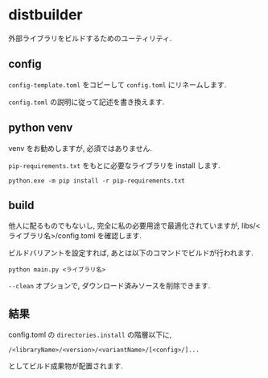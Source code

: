 
# distbuilder

外部ライブラリをビルドするためのユーティリティ.

## config

`config-template.toml` をコピーして `config.toml` にリネームします.

`config.toml` の説明に従って記述を書き換えます.

## python venv

venv をお勧めしますが, 必須ではありません.

`pip-requirements.txt` をもとに必要なライブラリを install します.

```
python.exe -m pip install -r pip-requirements.txt
```

## build

他人に配るものでもないし, 完全に私の必要用途で最適化されていますが, libs/<ライブラリ名>/config.toml を確認します.

ビルドバリアントを設定すれば, あとは以下のコマンドでビルドが行われます.

```
python main.py <ライブラリ名>
```

`--clean` オプションで, ダウンロード済みソースを削除できます.

## 結果

config.toml の `directories.install` の階層以下に,

```
/<libraryName>/<version>/<variantName>/[<config>/]...
```

としてビルド成果物が配置されます.
